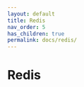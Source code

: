 ```yaml
---
layout: default
title: Redis
nav_order: 5
has_children: true
permalink: docs/redis/
---
```


# Redis
